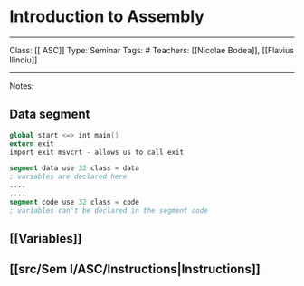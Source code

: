 # Introduction to Assembly
___
Class: [[ ASC]]
Type: Seminar
Tags: # 
Teachers: [[Nicolae Bodea]], [[Flavius Ilinoiu]]
___
Notes: 
## Data segment
```nasm
global start <=> int main()
extern exit 
import exit msvcrt - allows us to call exit 
```

```nasm
segment data use 32 class = data
; variables are declared here
....
....
segment code use 32 class = code
; variables can't be declared in the segment code
```
## [[Variables]]
## [[src/Sem I/ASC/Instructions|Instructions]]
